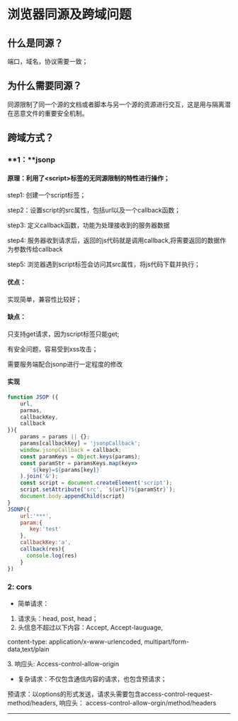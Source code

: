 # 浏览器同源及跨域问题

## **什么是同源？**

端口，域名，协议需要一致；

## **为什么需要同源？**

同源限制了同一个源的文档或者脚本与另一个源的资源进行交互，这是用与隔离潜在恶意文件的重要安全机制。

## **跨域方式？**

### **1：**jsonp

#### &#x20;     原理：利用了\<script>标签的无同源限制的特性进行操作；

&#x20;              step1: 创建一个script标签；

&#x20;              step2：设置script的src属性，包括url以及一个callback函数；

&#x20;              step3: 定义callback函数，功能为处理接收到的服务器数据

&#x20;              step4: 服务器收到请求后，返回的js代码就是调用callback,将需要返回的数据作为参数传给callback

&#x20;              step5: 浏览器遇到script标签会访问其src属性，将js代码下载并执行；

#### &#x20;    优点：

&#x20;        实现简单，兼容性比较好；

#### &#x20;    缺点：

&#x20;        只支持get请求，因为script标签只能get;

&#x20;        有安全问题，容易受到xss攻击；

&#x20;        需要服务端配合jsonp进行一定程度的修改

#### &#x20;    实现

```javascript
function JSOP ({
    url,
    parmas,
    callbackKey,
    callback
}){
    params = params || {};
    params[callbackKey] = 'jsonpCallback';
    window.jsonpCallback = callback;
    const paramKeys = Object.keys(params);
    const paramStr = paramsKeys.map(key=>
       `${key}=${params[key]}`
    ).join('&');
    const script = document.createElement('script');
    script.setAttribute('src', `${url}?${paramStr}`);
    document.body.appendChild(script)
}
JSONP({
    url:'***',
    param:{
       key:'test'
    },
    callbackKey:'a',
    callback(res){
      console.log(res)
    }
})
```

### 2: cors

* 简单请求：

1. 请求头：head, post, head；
2. 头信息不超过以下内容：Accept, Accept-lauguage,

content-type: application/x-www-urlencoded, multipart/form-data,text/plain

&#x20;    3\. 响应头: Access-control-allow-origin

* 复杂请求：不仅包含通信内容的请求，也包含预请求；

&#x20;    预请求：以options的形式发送，请求头需要包含access-control-request-method/headers, 响应头： access-control-allow-orgin/method/headers

****

